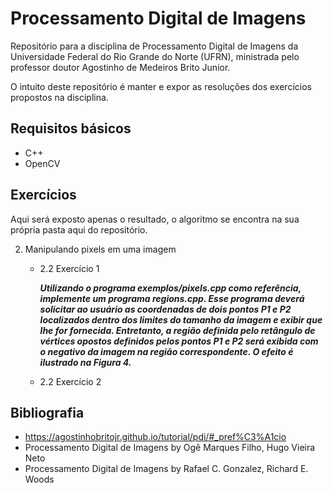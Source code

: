 # Processamento Digital de Imagens
Repositório para a disciplina de Processamento Digital de Imagens da Universidade Federal do Rio Grande do Norte (UFRN), ministrada pelo professor doutor Agostinho de Medeiros Brito Junior.

O intuito deste repositório é manter e expor as resoluções dos exercícios propostos na disciplina.

## Requisitos básicos
* C++ 
* OpenCV

## Exercícios
Aqui será exposto apenas o resultado, o algoritmo se encontra na sua própria pasta aqui do repositório. 

2. Manipulando pixels em uma imagem
   - 2.2 Exercício 1 </br> 
   
     ***Utilizando o programa exemplos/pixels.cpp como referência, implemente um programa regions.cpp. Esse programa deverá solicitar ao usuário as coordenadas de dois pontos P1           e P2 localizados dentro dos limites do tamanho da imagem e exibir que lhe for fornecida. Entretanto, a região definida pelo retângulo de vértices opostos definidos pelos           pontos P1 e P2 será exibida com o negativo da imagem na região correspondente. O efeito é ilustrado na Figura 4.***
   
   - 2.2 Exercício 2

## Bibliografia 
* https://agostinhobritojr.github.io/tutorial/pdi/#_pref%C3%A1cio
* Processamento Digital de Imagens by Ogê Marques Filho, Hugo Vieira Neto
* Processamento Digital de Imagens by Rafael C. Gonzalez, Richard E. Woods




